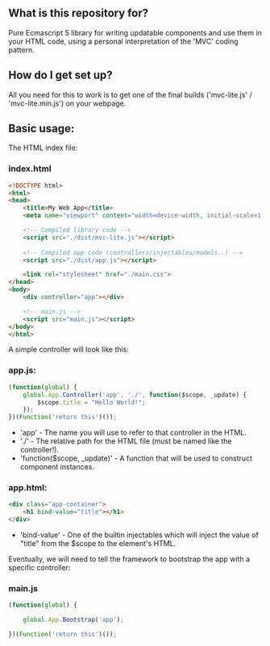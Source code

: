## What is this repository for? ##

Pure Ecmascript 5 library for writing updatable components and use them in your HTML code, using a personal interpretation of the 'MVC' coding pattern.

## How do I get set up? ##

All you need for this to work is to get one of the final builds ('mvc-lite.js' / 'mvc-lite.min.js') on your webpage.

## Basic usage: ##

The HTML index file:
### index.html ###
```html
<!DOCTYPE html>
<html>
<head>
    <title>My Web App</title>
    <meta name="viewport" content="width=device-width, initial-scale=1.0">

    <!-- Compiled library code -->
    <script src="./dist/mvc-lite.js"></script>
    
    <!-- Compiled app code (controllers/injectables/models..) -->
    <script src="./dist/app.js"></script>

    <link rel="stylesheet" href="./main.css">
</head>
<body>
    <div controller="app"></div>

    <!-- main.js -->
    <script src="main.js"></script>
</body>
</html>
```

A simple controller will look like this:
### app.js: ###
```js 
(function(global) {
	global.App.Controller('app', './', function($scope, _update) {
		$scope.title = "Hello World!";
	});	
})(Function('return this')());
```
* 'app' - The name you will use to refer to that controller in the HTML.
* './' - The relative path for the HTML file (must be named like the controller!).
* 'function($scope, _update)' - A function that will be used to construct component instances.

### app.html: ###
```html
<div class="app-container">
	<h1 bind-value="title"></h1>
</div>
```
* 'bind-value' - One of the builtin injectables which will inject the value of "title" from the $scope to the element's HTML.

Eventually, we will need to tell the framework to bootstrap the app with a specific controller:
### main.js ###
```js
(function(global) {

    global.App.Bootstrap('app');

})(Function('return this')());
```

